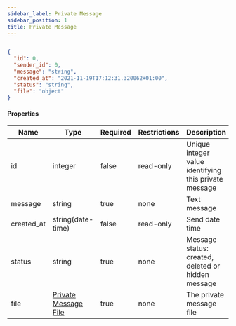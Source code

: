 ```yaml
---
sidebar_label: Private Message
sidebar_position: 1
title: Private Message
---
```


```json

{
  "id": 0,
  "sender_id": 0,
  "message": "string",
  "created_at": "2021-11-19T17:12:31.320062+01:00",
  "status": "string",
  "file": "object"
}

```

#### Properties

|Name|Type|Required|Restrictions|Description|
|---|---|---|---|---|
|id|integer|false|read-only|Unique integer value identifying this private message|
|message|string|true|none|Text message|
|created_at|string(date-time)|false|read-only|Send date time|
|status|string|true|none|Message status: created, deleted or hidden message|
|file|[Private Message File](../schemas/private_message_file)|true|none|The private message file|